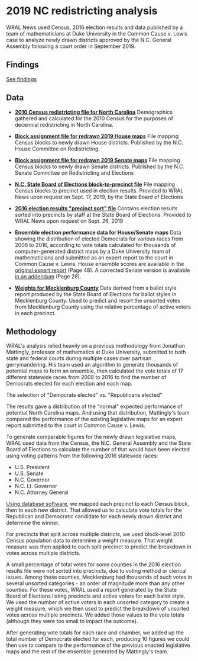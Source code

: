 
# 2019 NC redistricting analysis

WRAL News used Census, 2016 election results and data published by a team of mathematicians at Duke University in the Common Cause v. Lewis case to analyze newly drawn districts approved by the N.C. General Assembly following a court order in September 2019.

## Findings

[See findings](https://github.com/mtdukes/2019-redistricting-analysis/blob/master/prelim-findings.md)

## Data

 - **[2010 Census redistricting file for North Carolina](https://www2.census.gov/census_2010/01-Redistricting_File--PL_94-171/North_Carolina/nc2010.pl.zip)** Demographics gathered and calculated for the 2010 Census for the purposes of decennial redistricting in North Carolina.
 
 - **[Block assignment file for redrawn 2019 House maps](https://www.ncleg.gov/documentsites/committees/house2019-182/09-13-2019/HB%201020%20H%20Red%20Comm%20PCS%20corrected%20v2_baf.zip)** File mapping Census blocks to newly drawn House districts. Published by the N.C. House Committee on Redistricting.
 
- **[Block assignment file for redrawn 2019 Senate maps](https://www.ncleg.gov/documentsites/committees/senate2019-154/Senate%20Consensus%20Nonpartisan%20Map/Senate%20Consensus%20Nonpartisan%20Map%20v3_BlockFile.zip)** File mapping Census blocks to newly drawn Senate districts.  Published by the N.C. Senate Committee on Redistricting and Elections

- **[N.C. State Board of Elections block-to-precinct file](https://github.com/mtdukes/2019-redistricting-analysis/blob/master/source_data/NC_VTD_WholeBlock_20190531.csv)** File mapping Census blocks to precinct used in election results. Provided to WRAL News upon request on Sept. 17, 2019, by the State Board of Elections

- **[2016 election results "precinct sort" file](https://dl.ncsbe.gov/index.html?prefix=Requests/Dukes_Tyler/2016-11-08/)** Contains election results sorted into precincts by staff at the State Board of Elections. Provided to WRAL News upon request on Sept. 26, 2019

- **Ensemble election performance data for House/Senate maps** Data showing the distribution of elected Democrats for various races from 2008 to 2016, according to vote totals calculated for thousands of computer-generated district maps by a Duke University team of mathematicians and submitted as an expert report to the court in Common Cause v. Lewis. House ensemble scores are available in the [original expert report](https://sites.duke.edu/quantifyinggerrymandering/files/2019/09/Report.pdf) (Page 48). A corrected Senate version is available [in an addendum](https://sites.duke.edu/quantifyinggerrymandering/files/2019/09/Rebuttal.pdf) (Page 28).

- **[Weights for Mecklenburg County](https://github.com/mtdukes/2019-redistricting-analysis/blob/master/source_data/mecklenburg_unsorted_weights.csv)** Data derived from a ballot style report produced by the State Board of Elections for ballot styles in Mecklenburg County. Used to predict and resort the unsorted votes from Mecklenburg County using the relative percentage of active voters in each precinct.

## Methodology

WRAL's analysis relied heavily on a previous methodology from Jonathan Mattingly, professor of mathematics at Duke University, submitted to both state and federal courts during multiple cases over partisan gerrymandering. His team used an algorithm to generate thousands of potential maps to form an ensemble, then calculated the vote totals of 17 different statewide races from 2008 to 2016 to find the number of Democrats elected for each election and each map.

The selection of "Democrats elected" vs. "Republicans elected"

The results gave a distribution of the "normal"  expected performance of potential North Carolina maps. And using that distribution, Mattingly's team compared the performance of the existing legislative maps for an expert report submitted to the court in Common Cause v. Lewis.

To generate comparable figures for the newly drawn legislative maps, WRAL used data from the Census, the N.C. General Assembly and the State Board of Elections to calculate the number of that would have been elected using voting patterns from the following 2016 statewide races:

- U.S. President
- U.S. Senate
- N.C. Governor
- N.C. Lt. Governor
- N.C. Attorney General

[Using database software](https://github.com/mtdukes/2019-redistricting-analysis/blob/master/redistricting_analysis.sql), we mapped each precinct to each Census block, then to each new district. That allowed us to calculate vote totals for the Republican and Democratic candidate for each newly drawn district and determine the winner.

For precincts that split across multiple districts, we used block-level 2010 Census population data to determine a weight measure. That weight measure was then applied to each split precinct to predict the breakdown in votes across multiple districts.

A small percentage of total votes for some counties in the 2016 election results file were not sorted into precincts, due to voting method or clerical issues. Among these counties, Mecklenburg had thousands of such votes in several unsorted categories - an order of magnitude more than any other counties. For these votes, WRAL used a report generated by the State Board of Elections listing precincts and active voters for each ballot style. We used the number of active voters in each unsorted category to create a weight measure, which we then used to predict the breakdown of unsorted votes across multiple precincts. We added those values to the vote totals (although they were too small to impact the outcome).

After generating vote totals for each race and chamber, we added up the total number of Democrats elected for each, producing 10 figures we could then use to compare to the performance of the previous enacted legislative maps and the rest of the ensemble generated by Mattingly's team.